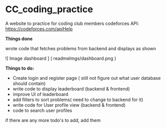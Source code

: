 # CC_coding_practice
A website to practice for coding club members
codeforces API: https://codeforces.com/apiHelp



**Things done**

wrote code that fetches problems from backend and displays as shown

![ Image dashboard ] ( readmeImgs/dashboard.png )

**Things to do:**
- Create login and register page ( still not figure out what user database should contain)
- write code to display leaderboard (backend & frontend)
- improve UI of leaderboard
- add filters to sort problems( need to change to backend for it)
- write code for User profile view (backend & frontend)
- code to search user profiles

if there are any more todo's to add, add them


